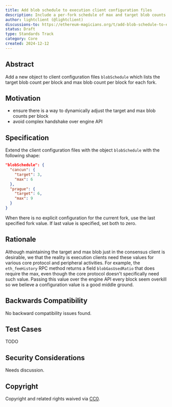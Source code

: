 ```yaml
---
title: Add blob schedule to execution client configuration files
description: Include a per-fork schedule of max and target blob counts in client configuration files
author: lightclient (@lightclient)
discussions-to: https://ethereum-magicians.org/t/add-blob-schedule-to-execution-client-configuration-files/22182
status: Draft
type: Standards Track
category: Core
created: 2024-12-12
---
```



## Abstract

Add a new object to client configuration files `blobSchedule` which lists the
target blob count per block and max blob count per block for each fork.

## Motivation

- ensure there is a way to dynamically adjust the target and max blob counts per
  block
- avoid complex handshake over engine API

## Specification

Extend the client configuration files with the object `blobSchedule` with the
following shape:

```json
"blobSchedule": {
  "cancun": {
    "target": 3,
    "max": 6
  },
  "prague": {
    "target": 6,
    "max": 9
  }
}
```

When there is no explicit configuration for the current fork, use the last
specified fork value. If last value is specified, set both to zero.

## Rationale

Although maintaining the target and max blob just in the consensus client is
desirable, we that the reality is execution clients need these values for
various core protocol and peripheral activities. For example, the
`eth_feeHistory` RPC method returns a field `blobGasUsedRatio` that does require
the max, even though the core protocol doesn't specifically need such value.
Passing this value over the engine API every block seem overkill so we believe a
configuration value is a good middle ground.

## Backwards Compatibility

No backward compatibility issues found.

## Test Cases

TODO

## Security Considerations

Needs discussion.

## Copyright

Copyright and related rights waived via [CC0](../LICENSE.md).
